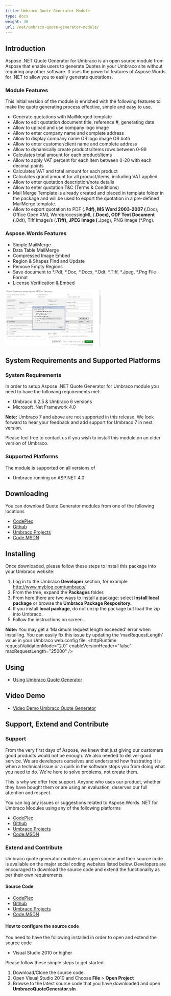 ```yaml
---
title: Umbraco Quote Generator Module
type: docs
weight: 30
url: /net/umbraco-quote-generator-module/
---
```


## **Introduction**

Aspose .NET Quote Generator for Umbraco is an open source module from Aspose that enable users to generate Quotes in your Umbraco site without requiring any other software. It uses the powerful features of Aspose.Words for .NET to allow you to easily generate quotations.

### **Module Features**

This initial version of the module is enriched with the following features to make the quote generating process effective, simple and easy to use.

- Generate quotations with MailMerged template
- Allow to edit quotation document title, reference #, generating date
- Allow to upload and use company logo image
- Allow to enter company name and complete address
- Allow to display company name OR logo image OR both
- Allow to enter customer/client name and complete address
- Allow to dynamically create products/items rows between 0-99
- Calculates total amount for each product/items
- Allow to apply VAT percent for each item between 0-20 with each decimal points
- Calculates VAT and total amount for each product
- Calculates grand amount for all product/items, including VAT applied
- Allow to enter quotation description/note details
- Allow to enter quotation T&C (Terms & Conditions)
- Mail Merge Template is already created and placed in template folder in the package and will be used to export the quotation in a pre-defined MailMerge template.
- Allow to export quotation to PDF (**.Pdf), MS Word 2003-2007 (**.Doc), Office Open XML WordprocessingML (**.Docx), ODF Text Document (**.Odt), Tiff Image/s (**.Tiff), JPEG Image (**.Jpeg), PNG Image (*.Png).

### **Aspose.Words Features**

- Simple MailMerge
- Data Table MailMerge
- Compressed Image Embed
- Region & Shapes Find and Update
- Remove Empty Regions
- Save document to *.Pdf, *.Doc, *.Docx, *.Odt, *.Tiff, *.Jpeg, *.Png File Format
- License Verification & Embed

![todo:image_alt_text](umbraco-quote-generator-module_1)

## **System Requirements and Supported Platforms**

### **System Requirements**

In order to setup Aspose .NET Quote Generator for Umbraco module you need to have the following requirements met:

- Umbraco 6.2.5 & Umbraco 6 versions
- Microsoft .Net Framework 4.0

**Note:** Umbraco 7 and above are not supported in this release. We look forward to hear your feedback and add support for Umbraco 7 in next version.

Please feel free to contact us if you wish to install this module on an older version of Umbraco.

### **Supported Platforms**

The module is supported on all versions of

- Umbraco running on ASP.NET 4.0

## **Downloading**

You can download Quote Generator modules from one of the following locations

- [CodePlex](https://goo.gl/sdTOKK)
- [Github](https://goo.gl/qh0Rlw)
- [Umbraco Projects](https://goo.gl/xajFGc)
- [Code.MSDN](https://goo.gl/1PB9eW)

## **Installing**

Once downloaded, please follow these steps to install this package into your Umbraco website:

1. Log in to the Umbraco **Developer** section, for example <http://www.myblog.com/umbraco/>
1. From the tree, expand the **Packages** folder.
1. From here there are two ways to install a package: select **Install local package** or browse the **Umbraco Package Respository.**
1. If you install **local package**, do not unzip the package but load the zip into Umbraco.
1. Follow the instructions on screen.

**Note:** You may get a ‘Maximum request length exceeded’ error when installing. You can easily fix this issue by updating the ‘maxRequestLength’ value in your Umbraco web.config file.
&lt;httpRuntime requestValidationMode="2.0" enableVersionHeader="false" maxRequestLength="25000" /&gt; 

## **Using**

- [Using Umbraco Quote Generator ](https://docs.aspose.com/words/net/using-and-video-demo-for-umbraco-quote-generator/#using)

## **Video Demo**

- [Video Demo Umbraco Quote Generator ](https://docs.aspose.com/words/net/using-and-video-demo-for-umbraco-quote-generator/#video-demo)

## **Support, Extend and Contribute**

### **Support**

From the very first days of Aspose, we knew that just giving our customers good products would not be enough. We also needed to deliver good service. We are developers ourselves and understand how frustrating it is when a technical issue or a quirk in the software stops you from doing what you need to do. We're here to solve problems, not create them.

This is why we offer free support. Anyone who uses our product, whether they have bought them or are using an evaluation, deserves our full attention and respect.

You can log any issues or suggestions related to Aspose.Words .NET for Umbraco Modules using any of the following platforms

- [CodePlex](https://goo.gl/sdTOKK)
- [Github](https://goo.gl/qh0Rlw)
- [Umbraco Projects](https://goo.gl/xajFGc)
- [Code.MSDN](https://goo.gl/1PB9eW)

### **Extend and Contribute**

Umbraco quote generator module is an open source and their source code is available on the major social coding websites listed below. Developers are encouraged to download the source code and extend the functionality as per their own requirements.

#### **Source Code**

- [CodePlex](https://goo.gl/sdTOKK)
- [Github](https://goo.gl/qh0Rlw)
- [Umbraco Projects](https://goo.gl/xajFGc)
- [Code.MSDN](https://goo.gl/1PB9eW)

#### **How to configure the source code**

You need to have the following installed in order to open and extend the source code

- Visual Studio 2010 or higher

Please follow these simple steps to get started

1. Download/Clone the source code.
1. Open Visual Studio 2010 and Choose **File** > **Open Project**
1. Browse to the latest source code that you have downloaded and open **UmbracoQuoteGenerator.sln**
